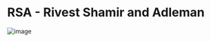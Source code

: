 # RSA - Rivest Shamir and Adleman

![image]('https://githubstoragesoufiane.blob.core.windows.net/container/Alice_Bob.jpeg')

